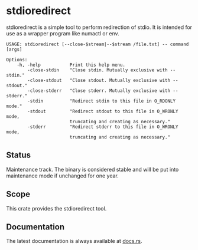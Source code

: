 stdioredirect
=============

stdioredirect is a simple tool to perform redirection of stdio.  It is intended for use as a wrapper program like
numactl or env.

```ignore
USAGE: stdioredirect [--close-$stream|--$stream /file.txt] -- command [args]

Options:
    -h, -help           Print this help menu.
        -close-stdin    "Close stdin. Mutually exclusive with --stdin."
        -close-stdout   "Close stdout. Mutually exclusive with --stdout."
        -close-stderr   "Close stderr. Mutually exclusive with --stderr."
        -stdin          "Redirect stdin to this file in O_RDONLY mode."
        -stdout         "Redirect stdout to this file in O_WRONLY mode,
                        truncating and creating as necessary."
        -stderr         "Redirect stderr to this file in O_WRONLY mode,
                        truncating and creating as necessary."
```

Status
------

Maintenance track.  The binary is considered stable and will be put into maintenance mode if unchanged for one year.

Scope
-----

This crate provides the stdioredirect tool.

Documentation
-------------

The latest documentation is always available at [docs.rs](https://docs.rs/stdioredirect/latest/stdioredirect/).
